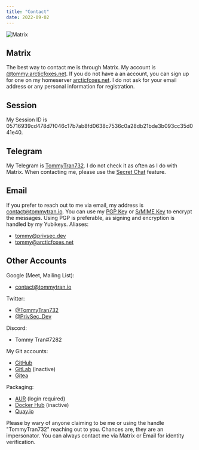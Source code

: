 ```yaml
---
title: "Contact"
date: 2022-09-02
---
```


![Matrix](/images/matrix.jpg)

## Matrix

The best way to contact me is through Matrix. My account is [@tommy:arcticfoxes.net](https://invite.arcticfoxes.net/#/@tommy:arcticfoxes.net). If you do not have a an account, you can sign up for one on my homeserver [arcticfoxes.net](https://arcticfoxes.net). I do not ask for your email address or any personal information for registration.

## Session

My Session ID is 05716939cd478d7f046c17b7ab8fd0638c7536c0a28db21bde3b093cc35d041e40.

## Telegram

My Telegram is [TommyTran732](https://t.me/tommytran732). I do not check it as often as I do with Matrix. When contacting me, please use the [Secret Chat](https://telegram.org/faq#q-how-do-i-start-a-secret-chat) feature.

## Email

If you prefer to reach out to me via email, my address is [contact@tommytran.io](mailto:contact@tommytran.io). You can use my [PGP Key](/tommy.asc) or [S/MIME Key](/tommy.crt) to encrypt the messages. Using PGP is preferable, as signing and encryption is handled by my Yubikeys. Aliases:

- [tommy@privsec.dev](mailto:tommy@privsec.dev)
- [tommy@arcticfoxes.net](mailto:tommy@arcticfoxes.net)

## Other Accounts

Google (Meet, Mailing List):
- [contact@tommytran.io](mailto:contact@tommytran.io)

Twitter:

- [@TommyTran732](https://twitter.com/tommytran732)
- [@PrivSec_Dev](https://twitter.com/privsec_dev)

Discord:
- Tommy Tran#7282

My Git accounts:
- [GitHub](https://github.com/tommytran732)
- [GitLab](https://gitlab.com/tommytran732) (inactive)
- [Gitea](https://git.tommytran.io/tomster)

Packaging:
- [AUR](https://aur.archlinux.org/account/TommyTran732) (login required)
- [Docker Hub](https://hub.docker.com/u/tommytran732) (inactive)
- [Quay.io](https://quay.io/tommytran732)

Please by wary of anyone claiming to be me or using the handle "TommyTran732" reaching out to you. Chances are, they are an impersonator. You can always contact me via Matrix or Email for identity verification.
